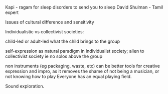 Kapi - ragam for sleep disorders to send you to sleep
David Shulman - Tamil expert

Issues of cultural difference and sensitivity

Individualistic vs collectivist societies:

child-led or adult-led
what the child brings to the group

self-expression as natural paradigm in individualist society; alien to collectivist society
ie no solos above the group

non instruments (eg packaging, waste, etc)
can be better tools for creative expression and impro,
as it removes the shame of not being a musician, or not knowing how to play
Everyone has an equal playing field.

Sound exploration.